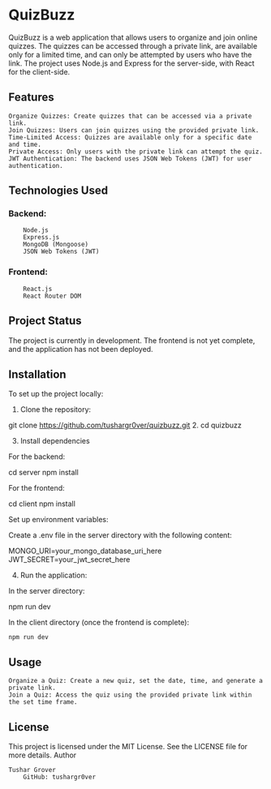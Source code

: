 # QuizBuzz

QuizBuzz is a web application that allows users to organize and join online quizzes. The quizzes can be accessed through a private link, are available only for a limited time, and can only be attempted by users who have the link. The project uses Node.js and Express for the server-side, with React for the client-side.
## Features

    Organize Quizzes: Create quizzes that can be accessed via a private link.
    Join Quizzes: Users can join quizzes using the provided private link.
    Time-Limited Access: Quizzes are available only for a specific date and time.
    Private Access: Only users with the private link can attempt the quiz.
    JWT Authentication: The backend uses JSON Web Tokens (JWT) for user authentication.

## Technologies Used

   ### Backend:
        Node.js
        Express.js
        MongoDB (Mongoose)
        JSON Web Tokens (JWT)

  ###  Frontend:
        React.js
        React Router DOM

## Project Status

The project is currently in development. The frontend is not yet complete, and the application has not been deployed.
## Installation

To set up the project locally:

   1. Clone the repository:

git clone https://github.com/tushargr0ver/quizbuzz.git
2. cd quizbuzz

3. Install dependencies

For the backend:

cd server
npm install

For the frontend:

cd client
npm install

Set up environment variables:

Create a .env file in the server directory with the following content:

MONGO_URI=your_mongo_database_uri_here
JWT_SECRET=your_jwt_secret_here

4. Run the application:

In the server directory:

npm run dev

In the client directory (once the frontend is complete):

    npm run dev

## Usage

    Organize a Quiz: Create a new quiz, set the date, time, and generate a private link.
    Join a Quiz: Access the quiz using the provided private link within the set time frame.

## License

This project is licensed under the MIT License. See the LICENSE file for more details.
Author

    Tushar Grover
        GitHub: tushargr0ver
